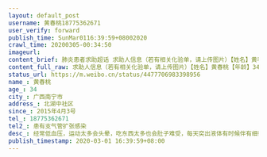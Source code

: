 ```yaml
---
layout: default_post
username: 黄春桃18775362671
user_verify: forward
publish_time: SunMar0116:39:59+08002020
crawl_time: 20200305-00:34:50
imageurl: 
content_brief: 肺炎患者求助超话 求助人信息（若有相关化验单，请上传图片）【姓名】黄春桃【年龄】34【所在城市】广西南宁市【所在小区、社区】北湖中社区【患病时间】2015年4月3号【联系方式】●●●【其他紧急联系人】患有支气管扩张感染【病情描述】经常低血压，运动太多会头晕，吃东西太多也会 ...全文
content_full_raw: 求助人信息（若有相关化验单，请上传图片）【姓名】黄春桃【年龄】34【所在城市】广西南宁市【所在小区、社区】北湖中社区【患病时间】2015年4月3号【联系方式】●●●【其他紧急联系人】患有支气管扩张感染【病情描述】经常低血压，运动太多会头晕，吃东西太多也会肚子难受，每天突出液体有时候伴有细微颗粒物，白色或者白灰色的那么多年没有治愈，没钱只能在家里，液体都是从支气管积液呕吐出来的，以前拍有支气管镜里面有很多液体，情况危机每天难受，希望救援谢谢。
status_url: https://m.weibo.cn/status/4477706983398956
name_: 黄春桃
age_: 34
city_: 广西南宁市
address_: 北湖中社区
since_: 2015年4月3号
tel_: 18775362671
tel2_: 患有支气管扩张感染
desc_: 经常低血压，运动太多会头晕，吃东西太多也会肚子难受，每天突出液体有时候伴有细微颗粒物，白色或者白灰色的那么多年没有治愈，没钱只能在家里，液体都是从支气管积液呕吐出来的，以前拍有支气管镜里面有很多液体，情况危机每天难受，希望救援谢谢。
publish_timestamp: 2020-03-01 16:39:59+08:00
---
```

